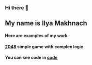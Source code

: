 ### Hi there 👋 

## My name is Ilya Makhnach

#### Here are examples of my work
#### [2048](https://2048byqwertytr1.netlify.app/)  simple game with complex logic  
#### You can see code in [code](https://github.com/qwertytr1/2048)

<!--
**qwertytr1/qwertytr1** is a ✨ _special_ ✨ repository because its `README.md` (this file) appears on your GitHub profile.

Here are some ideas to get you started:

- 🔭 I’m currently working on ...
- 🌱 I’m currently learning ...
- 👯 I’m looking to collaborate on ...
- 🤔 I’m looking for help with ...
- 💬 Ask me about ...
- 📫 How to reach me: ...
- 😄 Pronouns: ...
- ⚡ Fun fact: ...
-->
